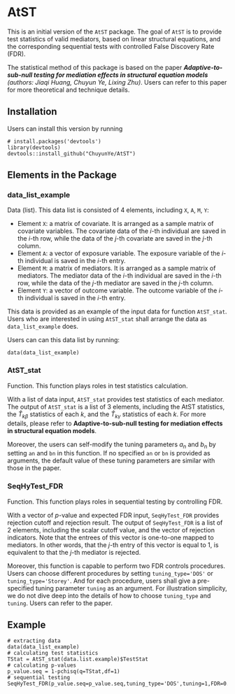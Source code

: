# AtST

This is an initial version of the `AtST` package. The goal of `AtST` is to provide test statistics of valid mediators, based on linear structural equations, and the corresponding sequential tests with controlled False Discovery Rate (FDR). 

The statistical method of this package is based on the paper ***Adaptive-to-sub-null testing for mediation effects in structural equation models*** *(authors: Jiaqi Huang, Chuyun Ye, Lixing Zhu)*. Users can refer to this paper for more theoretical and technique details. 

## Installation

Users can install this version by running

```{r}
# install.packages('devtools')
library(devtools)
devtools::install_github("ChuyunYe/AtST")
```

## Elements in the Package

### data_list_example

Data (list). This data list is consisted of 4 elements, including `X`, `A`, `M`, `Y`:

- Element `X`: a matrix of covariate. It is arranged as a sample matrix of covariate variables. The covariate data of the $i$-th individual are saved in the $i$-th row, while the data of the $j$-th covariate are saved in the $j$-th column. 
- Element `A`: a vector of exposure variable. The exposure variable of the $i$-th individual is saved in the $i$-th entry.
- Element `M`: a matrix of mediators. It is arranged as a sample matrix of mediators. The mediator data of the $i$-th individual are saved in the $i$-th row, while the data of the $j$-th mediator are saved in the $j$-th column. 
- Element `Y`: a vector of outcome variable. The outcome variable of the $i$-th individual is saved in the $i$-th entry.

This data is provided as an example of the input data for function `AtST_stat`. Users who are interested in using `AtST_stat` shall arrange the data as `data_list_example` does.

Users can can this data list by running:

```{r}
data(data_list_example)
```

### AtST_stat

Function. This function plays roles in test statistics calculation. 

With a list of data input, `AtST_stat` provides test statistics of each mediator. The output of `AtST_stat` is a list of 3 elements, including the AtST statistics, the $\hat{T}_{k\beta}$ statistics of each $k$, and the $\hat{T}_{k\gamma}$ statistics of each $k$. For more details, please refer to **Adaptive-to-sub-null testing for mediation effects in structural equation models**. 

Moreover, the users can self-modify the tuning parameters $a_{n}$ and $b_{n}$ by setting `an` and `bn` in this function. If no specified `an` or `bn` is provided as arguments, the default value of these tuning parameters are similar with those in the paper.

### SeqHyTest_FDR

Function. This function plays roles in sequential testing by controlling FDR.

With a vector of $p$-value and expected FDR input, `SeqHyTest_FDR` provides rejection cutoff and rejection result. The output of `SeqHyTest_FDR` is a list of 2 elements, including the scalar cutoff value, and the vector of rejection indicators. Note that the entrees of this vector is one-to-one mapped to mediators. In other words, that the $j$-th entry of this vector is equal to 1, is equivalent to that the $j$-th mediator is rejected.

Moreover, this function is capable to perform two FDR controls procedures. Users can choose different procedures by setting `tuning_type='DOS'` or `tuning_type='Storey'`. And for each procedure, users shall give a pre-specified tuning parameter `tuning` as an argument. For illustration simplicity, we do not dive deep into the details of how to choose `tuning_type` and `tuning`. Users can refer to the paper. 

## Example

```{r}
# extracting data
data(data_list_example)
# calculating test statistics
TStat = AtST_stat(data.list.example)$TestStat
# calculating p-values
p_value.seq = 1-pchisq(q=TStat,df=1)
# sequential testing
SeqHyTest_FDR(p_value.seq=p_value.seq,tuning_type='DOS',tuning=1,FDR=0.2)
```


